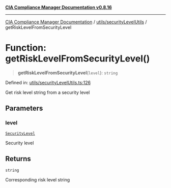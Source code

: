 [**CIA Compliance Manager Documentation v0.8.16**](../../../README.md)

***

[CIA Compliance Manager Documentation](../../../modules.md) / [utils/securityLevelUtils](../README.md) / getRiskLevelFromSecurityLevel

# Function: getRiskLevelFromSecurityLevel()

> **getRiskLevelFromSecurityLevel**(`level`): `string`

Defined in: [utils/securityLevelUtils.ts:126](https://github.com/Hack23/cia-compliance-manager/blob/96f4020424aba8c55d4fe94eddf596babc070968/src/utils/securityLevelUtils.ts#L126)

Get risk level string from a security level

## Parameters

### level

[`SecurityLevel`](../../../types/cia/type-aliases/SecurityLevel.md)

Security level

## Returns

`string`

Corresponding risk level string
